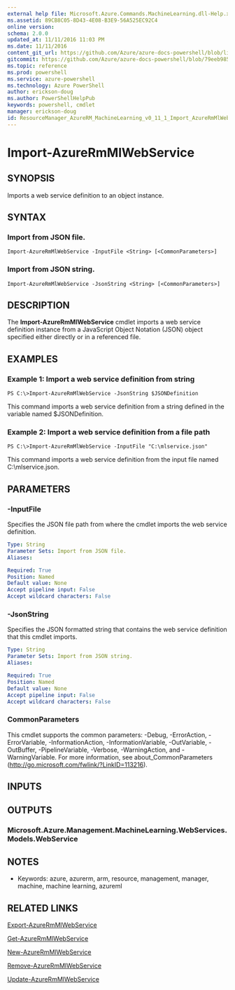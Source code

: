 ```yaml
---
external help file: Microsoft.Azure.Commands.MachineLearning.dll-Help.xml
ms.assetid: 89CB8C05-8D43-4E08-B3E9-56A525EC92C4
online version: 
schema: 2.0.0
updated_at: 11/11/2016 11:03 PM
ms.date: 11/11/2016
content_git_url: https://github.com/Azure/azure-docs-powershell/blob/live/azureps-cmdlets-docs/ResourceManager/AzureRM.MachineLearning/v0.11.1/Import-AzureRmMlWebService.md
gitcommit: https://github.com/Azure/azure-docs-powershell/blob/79eeb985ea480979357fb4695832a0c3d29a48bf/azureps-cmdlets-docs/ResourceManager/AzureRM.MachineLearning/v0.11.1/Import-AzureRmMlWebService.md
ms.topic: reference
ms.prod: powershell
ms.service: azure-powershell
ms.technology: Azure PowerShell
author: erickson-doug
ms.author: PowerShellHelpPub
keywords: powershell, cmdlet
manager: erickson-doug
id: ResourceManager_AzureRM_MachineLearning_v0_11_1_Import_AzureRmMlWebService_md
---
```


# Import-AzureRmMlWebService

## SYNOPSIS
Imports a web service definition to an object instance.

## SYNTAX

### Import from JSON file.
```
Import-AzureRmMlWebService -InputFile <String> [<CommonParameters>]
```

### Import from JSON string.
```
Import-AzureRmMlWebService -JsonString <String> [<CommonParameters>]
```

## DESCRIPTION
The **Import-AzureRmMlWebService** cmdlet imports a web service definition instance from a JavaScript Object Notation (JSON) object specified either directly or in a referenced file.

## EXAMPLES

### Example 1: Import a web service definition from string
```
PS C:\>Import-AzureRmMlWebService -JsonString $JSONDefinition
```

This command imports a web service definition from a string defined in the variable named $JSONDefinition.

### Example 2: Import a web service definition from a file path
```
PS C:\>Import-AzureRmMlWebService -InputFile "C:\mlservice.json"
```

This command imports a web service definition from the input file named C:\mlservice.json.

## PARAMETERS

### -InputFile
Specifies the JSON file path from where the cmdlet imports the web service definition.

```yaml
Type: String
Parameter Sets: Import from JSON file.
Aliases: 

Required: True
Position: Named
Default value: None
Accept pipeline input: False
Accept wildcard characters: False
```

### -JsonString
Specifies the JSON formatted string that contains the web service definition that this cmdlet imports.

```yaml
Type: String
Parameter Sets: Import from JSON string.
Aliases: 

Required: True
Position: Named
Default value: None
Accept pipeline input: False
Accept wildcard characters: False
```

### CommonParameters
This cmdlet supports the common parameters: -Debug, -ErrorAction, -ErrorVariable, -InformationAction, -InformationVariable, -OutVariable, -OutBuffer, -PipelineVariable, -Verbose, -WarningAction, and -WarningVariable. For more information, see about_CommonParameters (http://go.microsoft.com/fwlink/?LinkID=113216).

## INPUTS

## OUTPUTS

### Microsoft.Azure.Management.MachineLearning.WebServices.Models.WebService

## NOTES
* Keywords: azure, azurerm, arm, resource, management, manager, machine, machine learning, azureml

## RELATED LINKS

[Export-AzureRmMlWebService](xref:ResourceManager/AzureRM.MachineLearning/v0.11.1/Export-AzureRmMlWebService.md)

[Get-AzureRmMlWebService](xref:ResourceManager/AzureRM.MachineLearning/v0.11.1/Get-AzureRmMlWebService.md)

[New-AzureRmMlWebService](xref:ResourceManager/AzureRM.MachineLearning/v0.11.1/New-AzureRmMlWebService.md)

[Remove-AzureRmMlWebService](xref:ResourceManager/AzureRM.MachineLearning/v0.11.1/Remove-AzureRmMlWebService.md)

[Update-AzureRmMlWebService](xref:ResourceManager/AzureRM.MachineLearning/v0.11.1/Update-AzureRmMlWebService.md)


